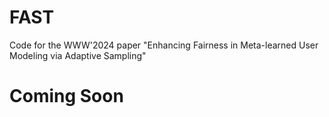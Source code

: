 # FAST
Code for the WWW'2024 paper "Enhancing Fairness in Meta-learned User Modeling via Adaptive Sampling"

# Coming Soon
